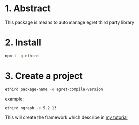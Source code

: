 # 1. Abstract
This package is means to auto manage egret third party library

# 2. Install
```bash
npm i -g ethird
```

# 3. Create a project
```bash
ethird package-name -e egret-compile-version
```
example:
```bash
ethird ngraph -e 5.2.13
```
This will create the framework which describe in [my tutorial](https://github.com/irelance/egret-ngraph)
